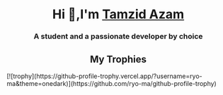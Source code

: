 <div>
<h1 align="center">Hi 👋,I'm <a href="https://tamzidazam.eu.org">Tamzid Azam</a></h1>
<h3 align="center">A student and a passionate developer by choice</h3>
</div>
<h2 align="center">My Trophies</h2>
[![trophy](https://github-profile-trophy.vercel.app/?username=ryo-ma&theme=onedark)](https://github.com/ryo-ma/github-profile-trophy)
